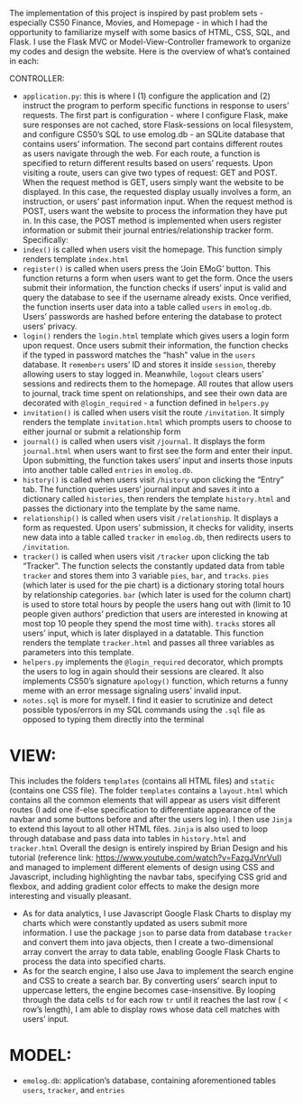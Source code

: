 The implementation of this project is inspired by past problem sets - especially CS50 Finance, Movies, and Homepage - in which I had the opportunity to familiarize myself with some basics of HTML, CSS, SQL, and Flask. I use the Flask MVC or Model-View-Controller framework to organize my codes and design the website. Here is the overview of what’s contained in each:

CONTROLLER:
- `application.py`: this is where I (1) configure the application and (2) instruct the program to perform specific functions in response to users’ requests.
The first part is configuration - where I configure Flask, make sure responses are not cached, store Flask-sessions on local filesystem, and configure CS50’s SQL to use emolog.db - an SQLite database that contains users’ information.
The second part contains different routes as users navigate through the web. For each route, a function is specified to return different results based on users’ requests. Upon visiting a route, users can give two types of request: GET and POST. When the request method is GET, users simply want the website to be displayed. In this case, the requested display usually involves a form, an instruction, or users’ past information input. When the request method is POST, users want the website to process the information they have put in. In this case, the POST method is implemented when users register information or submit their journal entries/relationship tracker form. Specifically:
- `index()` is called when users visit the homepage. This function simply renders template `index.html`
- `register()` is called when users press the ‘Join EMoG’ button. This function returns a form when users want to get the form. Once the users submit their information, the function checks if users’ input is valid and query the database to see if the username already exists. Once verified, the function inserts user data into a table called `users` in `emolog.db`. Users’ passwords are hashed before entering the database to protect users’ privacy.
- `login()` renders the `login.html` template which gives users a login form upon request. Once users submit their information, the function checks if the typed in password matches the “hash” value in the `users` database. It `remembers` users’ ID and stores it inside `session`, thereby allowing users to stay logged in. Meanwhile, `logout` clears users’ sessions and redirects them to the homepage. All routes that allow users to journal, track time spent on relationships, and see their own data are decorated with `@login_required` - a function defined in `helpers.py`
- `invitation()` is called when users visit the route `/invitation`. It simply renders the template `invitation.html` which prompts users to choose to either journal or submit a relationship form
- `journal()` is called when users visit `/journal`. It displays the form `journal.html` when users want to first see the form and enter their input. Upon submitting, the function takes users’ input and inserts those inputs into another table called `entries` in `emolog.db`.
- `history()` is called when users visit `/history` upon clicking the “Entry” tab. The function queries users’ journal input and saves it into a dictionary called `histories`, then renders the template `history.html` and passes the dictionary into the template by the same name.
- `relationship()` is called when users visit `/relationship`. It displays a form as requested. Upon users’ submission, it checks for validity, inserts new data into a table called `tracker` in `emolog.db`, then redirects users to `/invitation`.
- `tracker()` is called when users visit `/tracker` upon clicking the tab “Tracker”. The function selects the constantly updated data from table `tracker` and stores them into 3 variable `pies`, `bar`, and `tracks`. `pies` (which later is used for the pie chart) is a dictionary storing total hours by relationship categories. `bar` (which later is used for the column chart) is used to store total hours by people the users hang out with (limit to 10 people given authors’ prediction that users are interested in knowing at most top 10 people they spend the most time with). `tracks` stores all users’ input, which is later displayed in a datatable. This function renders the template `tracker.html` and passes all three variables as parameters into this template.
- `helpers.py` implements the `@login_required` decorator, which prompts the users to log in again should their sessions are cleared. It also implements CS50’s signature `apology()` function, which returns a funny meme with an error message signaling users’ invalid input.
- `notes.sql` is more for myself. I find it easier to scrutinize and detect possible typos/errors in my SQL commands using the `.sql` file as opposed to typing them directly into the terminal

# VIEW:

This includes the folders `templates` (contains all HTML files) and `static` (contains one CSS file). The folder `templates` contains a `layout.html` which contains all the common elements that will appear as users visit different routes (I add one if-else specification to differentiate appearance of the navbar and some buttons before and after the users log in). I then use `Jinja` to extend this layout to all other HTML files. `Jinja` is also used to loop through database and pass data into tables in `history.html` and `tracker.html`
Overall the design is entirely inspired by Brian Design and his tutorial (reference link: https://www.youtube.com/watch?v=FazgJVnrVuI) and managed to implement different elements of design using CSS and Javascript, including highlighting the navbar tabs, specifying CSS grid and flexbox, and adding gradient color effects to make the design more interesting and visually pleasant.
- As for data analytics, I use Javascript Google Flask Charts to display my charts which were constantly updated as users submit more information. I use the package `json` to parse data from database `tracker` and convert them into java objects, then I create a two-dimensional array convert the array to data table, enabling Google Flask Charts to process the data into specified charts.
- As for the search engine, I also use Java to implement the search engine and CSS to create a search bar. By converting users’ search input to uppercase letters, the engine becomes case-insensitive. By looping through the data cells `td` for each row `tr` until it reaches the last row ( < row’s length), I am able to display rows whose data cell matches with users’ input.

# MODEL:
- `emolog.db`: application’s database, containing aforementioned tables `users`, `tracker`, and `entries`
